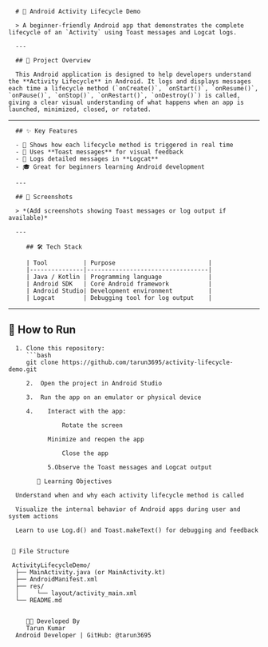       # 🔄 Android Activity Lifecycle Demo
      
      > A beginner-friendly Android app that demonstrates the complete lifecycle of an `Activity` using Toast messages and Logcat logs.
      
      ---

      ## 📌 Project Overview
      
      This Android application is designed to help developers understand the **Activity Lifecycle** in Android. It logs and displays messages each time a lifecycle method (`onCreate()`, `onStart()`, `onResume()`, `onPause()`, `onStop()`, `onRestart()`, `onDestroy()`) is called, giving a clear visual understanding of what happens when an app is launched, minimized, closed, or rotated.

---

      ## ✨ Key Features
      
      - 🔁 Shows how each lifecycle method is triggered in real time
      - 📱 Uses **Toast messages** for visual feedback
      - 🧾 Logs detailed messages in **Logcat**
      - 🎓 Great for beginners learning Android development
      
      ---

      ## 📱 Screenshots
      
      > *(Add screenshots showing Toast messages or log output if available)*
      
      ---

         ## 🛠️ Tech Stack
         
         | Tool          | Purpose                          |
         |---------------|----------------------------------|
         | Java / Kotlin | Programming language             |
         | Android SDK   | Core Android framework           |
         | Android Studio| Development environment          |
         | Logcat        | Debugging tool for log output    |

---

## 🚀 How to Run

      1. Clone this repository:
         ```bash
         git clone https://github.com/tarun3695/activity-lifecycle-demo.git

         2.  Open the project in Android Studio

         3.  Run the app on an emulator or physical device

         4.    Interact with the app:

                   Rotate the screen

               Minimize and reopen the app

                   Close the app

               5.Observe the Toast messages and Logcat output

            🧠 Learning Objectives

      Understand when and why each activity lifecycle method is called

      Visualize the internal behavior of Android apps during user and system actions

      Learn to use Log.d() and Toast.makeText() for debugging and feedback


     📂 File Structure

     ActivityLifecycleDemo/
      ├── MainActivity.java (or MainActivity.kt)
      ├── AndroidManifest.xml
      ├── res/
      │     └── layout/activity_main.xml
      └── README.md


         👨‍💻 Developed By
         Tarun Kumar
      Android Developer | GitHub: @tarun3695







   


